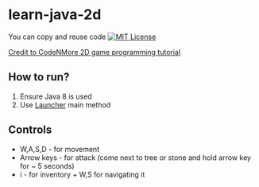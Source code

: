 # learn-java-2d

You can copy and reuse code [![MIT License](http://img.shields.io/badge/license-MIT-green.svg)](https://github.com/selenide/selenide/blob/master/LICENSE)

[Credit to CodeNMore 2D game programming tutorial](https://www.youtube.com/playlist?list=PLah6faXAgguMnTBs3JnEJY0shAc18XYQZ)

How to run?
-----------

1. Ensure Java 8 is used
1. Use [Launcher](./src/main/java/org/abondarev/visual/Launcher.java) main method

Controls
--------

- W,A,S,D - for movement
- Arrow keys - for attack (come next to tree or stone and hold arrow key for ~ 5 seconds)
- i - for inventory + W,S for navigating it
